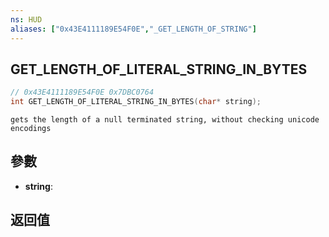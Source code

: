 ```yaml
---
ns: HUD
aliases: ["0x43E4111189E54F0E","_GET_LENGTH_OF_STRING"]
---
```

## GET_LENGTH_OF_LITERAL_STRING_IN_BYTES

```c
// 0x43E4111189E54F0E 0x7DBC0764
int GET_LENGTH_OF_LITERAL_STRING_IN_BYTES(char* string);
```

```
gets the length of a null terminated string, without checking unicode encodings  
```

## 參數
* **string**: 

## 返回值
